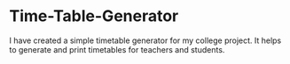 # Time-Table-Generator
I have created a simple timetable generator for my college project. It helps to generate and print timetables for teachers and students.
